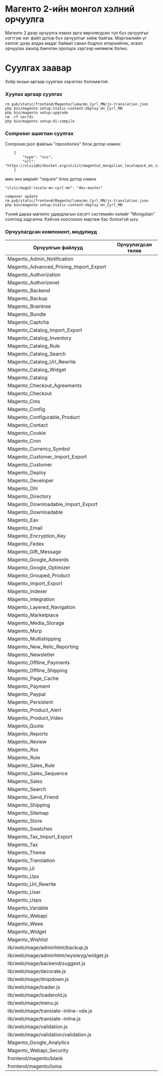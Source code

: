 # Магенто 2-ийн монгол хэлний орчуулга

Магенто 2 дээр орчуулга нэмэх арга өөрчлөгдсөн тул бүх орчуулгыг нэгтгэж 
нэг файл дотор бүх орчуулгыг хийж байгаа. Мэргэжлийн үг хэллэг дээр алдаа
мадаг байвал санал бодлоо илэрхийлэх, эсвэл орчуулах ажилд биечлэн оролцох 
зэргээр нөлөөлж болно.

# Суулгах заавар

Хоёр янзын аргаар суулгаж хэрэглэх боломжтой. 

### Хуулах аргаар суулгах

```
rm pub/static/frontend/Magento/luma/mn_Cyrl_MN/js-translation.json
php bin/magento setup:static-content:deploy mn_Cyrl_MN
php bin/magento setup:upgrade
rm -rf var/di
php bin/magento setup:di:compile
```


### Composer ашиглан суулгах

Composer.json файлын "repositories" блок дотор нэмнэ:   

```
    {
        "type": "vcs",
        "url": "https://ulzii@bitbucket.org/ulziit/magento2_mongolian_localepack_mn_cyrl_mn.git"
    }
```   
 
мөн энэ мөрийг "require" блок дотор нэмнэ

``` 
"ulzii/mage2-locale-mn-cyrl-mn": "dev-master"
```


```
composer update
rm pub/static/frontend/Magento/luma/mn_Cyrl_MN/js-translation.json
php bin/magento setup:static-content:deploy mn_Cyrl_MN
```


Үүний дараа магенто удирдлагын хэсэгт системийн хэлийг "Mongolian" сонгоод хадгална. Кэйчээ хоослохоо мартаж бас болохгүй шүү.


### Орчуулагдсан компонент, модулиуд 

|Орчуулгын файлууд|Орчуулагдсан төлөв|
|---|---|
|Magento_Admin_Notification| |
|Magento_Advanced_Pricing_Import_Export| |
|Magento_Authorization| |
|Magento_Authorizenet| |
|Magento_Backend| |
|Magento_Backup| |
|Magento_Braintree| |
|Magento_Bundle| |
|Magento_Captcha| |
|Magento_Catalog_Import_Export| |
|Magento_Catalog_Inventory| |
|Magento_Catalog_Rule| |
|Magento_Catalog_Search| |
|Magento_Catalog_Url_Rewrite| |
|Magento_Catalog_Widget| |
|Magento_Catalog| |
|Magento_Checkout_Agreements| |
|Magento_Checkout| |
|Magento_Cms| |
|Magento_Config| |
|Magento_Configurable_Product| |
|Magento_Contact| |
|Magento_Cookie| |
|Magento_Cron| |
|Magento_Currency_Symbol| |
|Magento_Customer_Import_Export| |
|Magento_Customer| |
|Magento_Deploy| |
|Magento_Developer| |
|Magento_Dhl| |
|Magento_Directory| |
|Magento_Downloadable_Import_Export| |
|Magento_Downloadable| |
|Magento_Eav| |
|Magento_Email| |
|Magento_Encryption_Key| |
|Magento_Fedex| |
|Magento_Gift_Message| |
|Magento_Google_Adwords| |
|Magento_Google_Optimizer| |
|Magento_Grouped_Product| |
|Magento_Import_Export| |
|Magento_Indexer| |
|Magento_Integration| |
|Magento_Layered_Navigation| |
|Magento_Marketplace| |
|Magento_Media_Storage| |
|Magento_Msrp| |
|Magento_Multishipping| |
|Magento_New_Relic_Reporting| |
|Magento_Newsletter| |
|Magento_Offline_Payments| |
|Magento_Offline_Shipping| |
|Magento_Page_Cache| |
|Magento_Payment| |
|Magento_Paypal| |
|Magento_Persistent| |
|Magento_Product_Alert| |
|Magento_Product_Video| |
|Magento_Quote| |
|Magento_Reports| |
|Magento_Review| |
|Magento_Rss| |
|Magento_Rule| |
|Magento_Sales_Rule| |
|Magento_Sales_Sequence| |
|Magento_Sales| |
|Magento_Search| |
|Magento_Send_Friend| |
|Magento_Shipping| |
|Magento_Sitemap| |
|Magento_Store| |
|Magento_Swatches| |
|Magento_Tax_Import_Export| |
|Magento_Tax| |
|Magento_Theme| |
|Magento_Translation| |
|Magento_Ui| |
|Magento_Ups| |
|Magento_Url_Rewrite| |
|Magento_User| |
|Magento_Usps| |
|Magento_Variable| |
|Magento_Webapi| |
|Magento_Weee| |
|Magento_Widget| |
|Magento_Wishlist| |
|lib/web/mage/adminhtml/backup.js| |
|lib/web/mage/adminhtml/wysiwyg/widget.js| |
|lib/web/mage/backend/suggest.js| |
|lib/web/mage/decorate.js| |
|lib/web/mage/dropdown.js| |
|lib/web/mage/loader.js| |
|lib/web/mage/loaderold.js| |
|lib/web/mage/menu.js| |
|lib/web/mage/translate-inline-vde.js| |
|lib/web/mage/translate-inline.js| |
|lib/web/mage/validation.js| |
|lib/web/mage/validation/validation.js| |
|Magento_Google_Analytics| |
|Magento_Webapi_Security| |
|frontend/magento/blank| |
|frontend/magento/luma| |
